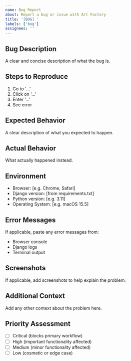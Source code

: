 ```yaml
---
name: Bug Report
about: Report a bug or issue with Art Factory
title: '[BUG] '
labels: ['bug']
assignees: ''
---
```


## Bug Description
A clear and concise description of what the bug is.

## Steps to Reproduce
1. Go to '...'
2. Click on '...'
3. Enter '...'
4. See error

## Expected Behavior
A clear description of what you expected to happen.

## Actual Behavior
What actually happened instead.

## Environment
- Browser: [e.g. Chrome, Safari]
- Django version: [from requirements.txt]
- Python version: [e.g. 3.11]
- Operating System: [e.g. macOS 15.5]

## Error Messages
If applicable, paste any error messages from:
- Browser console
- Django logs
- Terminal output

## Screenshots
If applicable, add screenshots to help explain the problem.

## Additional Context
Add any other context about the problem here.

## Priority Assessment
- [ ] Critical (blocks primary workflow)
- [ ] High (important functionality affected)
- [ ] Medium (minor functionality affected)
- [ ] Low (cosmetic or edge case)
